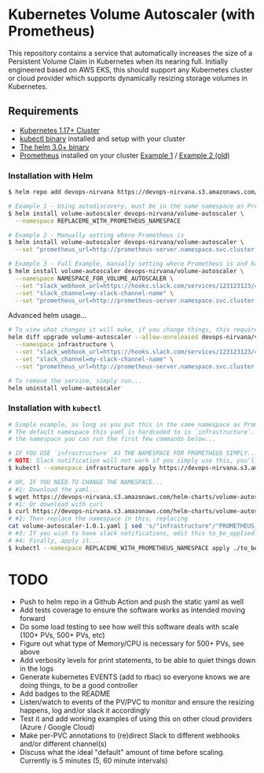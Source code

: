 # Kubernetes Volume Autoscaler (with Prometheus)

This repository contains a service that automatically increases the size of a Persistent Volume Claim in Kubernetes when its nearing full.  Initially engineered based on AWS EKS, this should support any Kubernetes cluster or cloud provider which supports dynamically resizing storage volumes in Kubernetes.


## Requirements

- [Kubernetes 1.17+ Cluster](https://kubernetes.io/releases/)
- [kubectl binary](https://kubernetes.io/docs/tasks/tools/#kubectl) installed and setup with your cluster
- [The helm 3.0+ binary](https://github.com/helm/helm/releases)
- [Prometheus](https://prometheus.io) installed on your cluster [Example 1](https://artifacthub.io/packages/helm/prometheus-community/prometheus) / [Example 2 (old)](https://github.com/helm/charts/tree/master/stable/prometheus)


### Installation with Helm

```bash
$ helm repo add devops-nirvana https://devops-nirvana.s3.amazonaws.com/helm-charts/

# Example 1 - Using autodiscovery, must be in the same namespace as Prometheus
$ helm install volume-autoscaler devops-nirvana/volume-autoscaler \
  --namespace REPLACEME_WITH_PROMETHEUS_NAMESPACE

# Example 2 - Manually setting where Prometheus is
$ helm install volume-autoscaler devops-nirvana/volume-autoscaler \
  --set "prometheus_url=http://prometheus-server.namespace.svc.cluster.local"

# Example 3 - Full Example, manually setting where Prometheus is and having slack notifications
$ helm install volume-autoscaler devops-nirvana/volume-autoscaler \
  --namespace NAMESPACE_FOR_VOLUME_AUTOSCALER \
  --set "slack_webhook_url=https://hooks.slack.com/services/123123123/4564564564/789789789789789789" \
  --set "slack_channel=my-slack-channel-name" \
  --set "prometheus_url=http://prometheus-server.namespace.svc.cluster.local"
```

Advanced helm usage...
```bash
# To view what changes it will make, if you change things, this requires the helm diff plugin - https://github.com/databus23/helm-diff
helm diff upgrade volume-autoscaler --allow-unreleased devops-nirvana/volume-autoscaler \
  --namespace infrastructure \
  --set "slack_webhook_url=https://hooks.slack.com/services/123123123/4564564564/789789789789789789" \
  --set "slack_channel=my-slack-channel-name" \
  --set "prometheus_url=http://prometheus-server.namespace.svc.cluster.local"

# To remove the service, simply run...
helm uninstall volume-autoscaler
```


### Installation with `kubectl`

```bash
# Simple example, as long as you put this in the same namespace as Prometheus it will work
# The default namespace this yaml is hardcoded to is `infrastructure`.  If you'd like to change
# the namespace you can run the first few commands below...

# IF YOU USE `infrastructure` AS THE NAMESPACE FOR PROMETHEUS SIMPLY...
# NOTE: Slack notification will not work if you simply use this, you'll need to download this and customize the YAML to add your Slack Webhook
$ kubectl --namespace infrastructure apply https://devops-nirvana.s3.amazonaws.com/helm-charts/volume-autoscaler-1.0.1.yaml

# OR, IF YOU NEED TO CHANGE THE NAMESPACE...
# #1: Download the yaml...
$ wget https://devops-nirvana.s3.amazonaws.com/helm-charts/volume-autoscaler-1.0.1.yaml
# #1: Or download with curl
$ curl https://devops-nirvana.s3.amazonaws.com/helm-charts/volume-autoscaler-1.0.1.yaml -o volume-autoscaler-1.0.1.yaml
# #2: Then replace the namespace in this, replacing
cat volume-autoscaler-1.0.1.yaml | sed 's/"infrastructure"/"PROMETHEUS_NAMESPACE_HERE"/g' > ./to_be_applied.yaml
# #3: If you wish to have slack notifications, edit this to_be_applied.yaml and embed your webhook on the value: line for SLACK_WEBHOOK
# #4: Finally, apply it...
$ kubectl --namespace REPLACEME_WITH_PROMETHEUS_NAMESPACE apply ./to_be_applied.yaml
```


# TODO

* Push to helm repo in a Github Action and push the static yaml as well
* Add tests coverage to ensure the software works as intended moving forward
* Do some load testing to see how well this software deals with scale (100+ PVs, 500+ PVs, etc)
* Figure out what type of Memory/CPU is necessary for 500+ PVs, see above
* Add verbosity levels for print statements, to be able to quiet things down in the logs
* Generate kubernetes EVENTS (add to rbac) so everyone knows we are doing things, to be a good controller
* Add badges to the README
* Listen/watch to events of the PV/PVC to monitor and ensure the resizing happens, log and/or slack it accordingly
* Test it and add working examples of using this on other cloud providers (Azure / Google Cloud)
* Make per-PVC annotations to (re)direct Slack to different webhooks and/or different channel(s)
* Discuss what the ideal "default" amount of time before scaling.  Currently is 5 minutes (5, 60 minute intervals)
